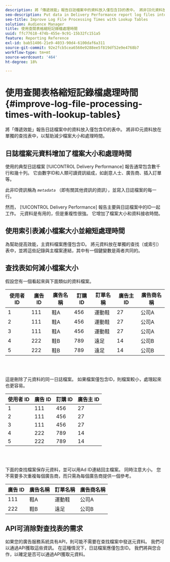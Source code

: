```yaml
---
description: 將「傳遞效能」報告日誌檔案中的資料放入僅包含ID的表中。 將非ID元資料放在單獨的查找表中，以幫助減少檔案大小和處理時間。
seo-description: Put data in Delivery Performance report log files into tables that contain IDs only. Put non-ID metadata in separate lookup tables to help reduce file size and processing times.
seo-title: Improve Log File Processing Times with Lookup Tables
solution: Audience Manager
title: 使用查閱表格縮短記錄檔處理時間
uuid: ffc77618-474b-455e-9c91-15b32fc151a5
feature: Reporting Reference
exl-id: bab51406-21e9-4033-90d4-6100daf6a311
source-git-commit: 92e2fcb5cea6560e9288ee5f819df52e9e4768b7
workflow-type: tm+mt
source-wordcount: '464'
ht-degree: 18%

---
```


# 使用查閱表格縮短記錄檔處理時間{#improve-log-file-processing-times-with-lookup-tables}

將「傳遞效能」報告日誌檔案中的資料放入僅包含ID的表中。 將非ID元資料放在單獨的查找表中，以幫助減少檔案大小和處理時間。

<!-- 

c_lookup_tables.xml

 -->

## 日誌檔案元資料增加了檔案大小和處理時間

使用的典型日誌檔案 [!UICONTROL Delivery Performance] 報告通常包含數千行和幾十列。 它由數字ID和人類可讀資訊組成，如創意人士、廣告商、插入訂單等。

此非ID資訊稱為 *`metadata`* （即有關其他資訊的資訊），並寫入日誌檔案的每一行。

然而， [!UICONTROL Delivery Performance] 報告主要與日誌檔案中的ID一起工作。 元資料是有用的，但是重複性很強。 它增加了檔案大小和資料接收時間。

## 使用索引表減小檔案大小並縮短處理時間

為幫助提高效能，主資料檔案應僅包含ID。 將元資料放在單獨的查找（或索引）表中，並將這些記錄與主檔案連結，其中有一個鍵變數是兩者共同的。

## 查找表如何減小檔案大小

假設您有一個看起來與下面類似的資料檔案。

| 使用者 ID | 廣告 ID | 廣告名稱 | 訂購 ID | 訂單名稱 | 廣告主 ID | 廣告商名稱 |
|---|---|---|---|---|---|---|
| 1 | 111 | 鞋A | 456 | 運動鞋 | 27 | 公司A |
| 2 | 111 | 鞋A | 456 | 運動鞋 | 27 | 公司A |
| 3 | 111 | 鞋A | 456 | 運動鞋 | 27 | 公司A |
| 4 | 222 | 鞋B | 789 | 遠足 | 14 | 公司B |
| 5 | 222 | 鞋B | 789 | 遠足 | 14 | 公司B |

<br> 

這是刪除了元資料的同一日誌檔案。 如果檔案僅包含ID，則檔案較小，處理起來也更容易。

| 使用者 ID | 廣告 ID | 訂購 ID | 廣告主 ID |
|---|---|---|---|
| 1 | 111 | 456 | 27 |
| 2 | 111 | 456 | 27 |
| 3 | 111 | 456 | 27 |
| 4 | 222 | 789 | 14 |
| 5 | 222 | 789 | 14 |

<br> 

下面的查找檔案保存元資料，並可以用Ad ID連結回主檔案。 同時注意大小。 您不需要多次重複每個廣告商，而只需為每個廣告商提供一個參考。

| 廣告 ID | 廣告名稱 | 訂單名稱 | 廣告商名稱 |
|---|---|---|---|
| 111 | 鞋A | 運動鞋 | 公司A |
| 222 | 鞋B | 遠足 | 公司B |

## API可消除對查找表的需求

如果您的廣告服務系統具有API，則可能不需要在查找檔案中發送元資料。 我們可以通過API獲取這些資訊。 在這種情況下，日誌檔案應僅包含ID。 我們將與您合作，以確定是否可以通過API獲取元資料。
